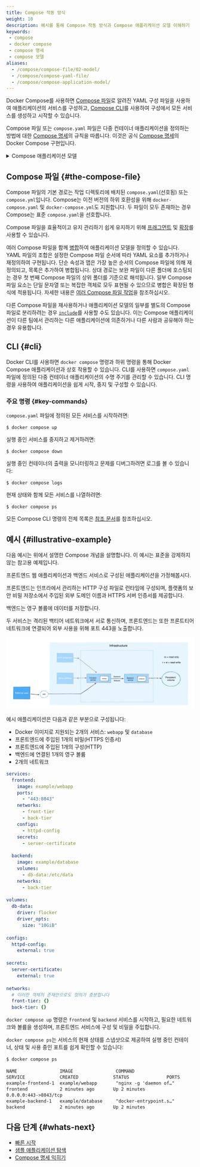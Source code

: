 ```yaml
---
title: Compose 작동 방식
weight: 10
description: 예시를 통해 Compose 작동 방식과 Compose 애플리케이션 모델 이해하기
keywords:
 - compose
 - docker compose
 - compose 명세
 - compose 모델
aliases:
  - /compose/compose-file/02-model/
  - /compose/compose-yaml-file/
  - /compose/compose-application-model/
---
```


Docker Compose를 사용하면 [Compose 파일](#the-compose-file)로 알려진 YAML 구성 파일을 사용하여 애플리케이션의 서비스를 구성하고, [Compose CLI](#cli)를 사용하여 구성에서 모든 서비스를 생성하고 시작할 수 있습니다.

Compose 파일 또는 `compose.yaml` 파일은 다중 컨테이너 애플리케이션을 정의하는 방법에 대한 [Compose 명세](/reference/compose-file/_index.md)의 규칙을 따릅니다. 이것은 공식 [Compose 명세](https://github.com/compose-spec/compose-spec)의 Docker Compose 구현입니다.

<details>
<summary>Compose 애플리케이션 모델</summary>

애플리케이션의 컴퓨팅 구성 요소는 [서비스](/reference/compose-file/services.md)로 정의됩니다. 서비스는 동일한 컨테이너 이미지와 구성을 한 번 이상 실행하여 플랫폼에서 구현되는 추상 개념입니다.

서비스는 [네트워크](/reference/compose-file/networks.md)를 통해 서로 통신합니다. Compose 명세에서 네트워크는 서비스에 연결된 컨테이너 간에 IP 경로를 설정하기 위한 플랫폼 기능 추상화입니다.

서비스는 [볼륨](/reference/compose-file/volumes.md)에 영구 데이터를 저장하고 공유합니다. 명세는 이러한 영구 데이터를 전역 옵션이 있는 고급 파일 시스템 마운트로 설명합니다.

일부 서비스는 런타임 또는 플랫폼에 따라 달라지는 구성 데이터가 필요합니다. 이를 위해 명세는 전용 [구성](/reference/compose-file/configs.md) 개념을 정의합니다. 서비스 컨테이너 관점에서 구성은 볼륨과 유사하여 컨테이너에 파일로 마운트됩니다. 그러나 실제 정의는 이 유형에 의해 추상화된 별개의 플랫폼 리소스 및 서비스를 포함합니다.

[비밀](/reference/compose-file/secrets.md)은 보안 고려 사항 없이 노출되어서는 안 되는 민감한 데이터를 위한 특정 구성 데이터입니다. 비밀은 파일로 컨테이너에 마운트되어 서비스에 제공되지만, 민감한 데이터를 제공하기 위한 플랫폼별 리소스는 Compose 명세 내에서 별개의 개념과 정의를 가질 만큼 충분히 구체적입니다.

:::note
볼륨, 구성 및 비밀을 사용하면 상위 수준에서 간단한 선언을 한 다음 서비스 수준에서 더 많은 플랫폼별 정보를 추가할 수 있습니다.
:::

프로젝트는 플랫폼에 애플리케이션 명세를 개별적으로 배포한 것입니다. 상위 수준 [`name`](/reference/compose-file/version-and-name.md) 속성으로 설정된 프로젝트 이름은 리소스를 그룹화하고 다른 애플리케이션 또는 동일한 Compose 명세 애플리케이션의 다른 설치와 구별하기 위해 사용됩니다. 플랫폼에서 리소스를 생성하는 경우 프로젝트로 리소스 이름을 접두사로 설정하고 레이블 `com.docker.compose.project`를 설정해야 합니다.

Compose는 동일한 `compose.yaml` 파일을 변경 없이 다른 이름을 전달하여 동일한 인프라에 두 번 배포할 수 있도록 사용자 정의 프로젝트 이름을 설정하고 이 이름을 재정의할 수 있는 방법을 제공합니다.

</details>

## Compose 파일 {#the-compose-file}

Compose 파일의 기본 경로는 작업 디렉토리에 배치된 `compose.yaml`(선호됨) 또는 `compose.yml`입니다.
Compose는 이전 버전의 하위 호환성을 위해 `docker-compose.yaml` 및 `docker-compose.yml`도 지원합니다.
두 파일이 모두 존재하는 경우 Compose는 표준 `compose.yaml`을 선호합니다.

Compose 파일을 효율적이고 유지 관리하기 쉽게 유지하기 위해 [프래그먼트](/reference/compose-file/fragments.md) 및 [확장](/reference/compose-file/extension.md)를 사용할 수 있습니다.

여러 Compose 파일을 함께 [병합](/reference/compose-file/merge.md)하여 애플리케이션 모델을 정의할 수 있습니다. YAML 파일의 조합은 설정한 Compose 파일 순서에 따라 YAML 요소를 추가하거나 재정의하여 구현됩니다.
단순 속성과 맵은 가장 높은 순서의 Compose 파일에 의해 재정의되고, 목록은 추가하여 병합됩니다. 상대 경로는 보완 파일이 다른 폴더에 호스팅되는 경우 첫 번째 Compose 파일의 상위 폴더를 기준으로 해석됩니다. 일부 Compose 파일 요소는 단일 문자열 또는 복잡한 객체로 모두 표현될 수 있으므로 병합은 확장된 형식에 적용됩니다. 자세한 내용은 [여러 Compose 파일 작업](/manuals/compose/how-tos/multiple-compose-files/_index.md)을 참조하십시오.

다른 Compose 파일을 재사용하거나 애플리케이션 모델의 일부를 별도의 Compose 파일로 분리하려는 경우 [`include`](/reference/compose-file/include.md)를 사용할 수도 있습니다. 이는 Compose 애플리케이션이 다른 팀에서 관리하는 다른 애플리케이션에 의존하거나 다른 사람과 공유해야 하는 경우 유용합니다.

## CLI {#cli}

Docker CLI를 사용하면 `docker compose` 명령과 하위 명령을 통해 Docker Compose 애플리케이션과 상호 작용할 수 있습니다. CLI를 사용하면 `compose.yaml` 파일에 정의된 다중 컨테이너 애플리케이션의 수명 주기를 관리할 수 있습니다. CLI 명령을 사용하여 애플리케이션을 쉽게 시작, 중지 및 구성할 수 있습니다.

### 주요 명령 {#key-commands}

`compose.yaml` 파일에 정의된 모든 서비스를 시작하려면:

```console
$ docker compose up
```

실행 중인 서비스를 중지하고 제거하려면:

```console
$ docker compose down
```

실행 중인 컨테이너의 출력을 모니터링하고 문제를 디버그하려면 로그를 볼 수 있습니다:

```console
$ docker compose logs
```

현재 상태와 함께 모든 서비스를 나열하려면:

```console
$ docker compose ps
```

모든 Compose CLI 명령의 전체 목록은 [참조 문서](/reference/cli/docker/compose/_index.md)를 참조하십시오.

## 예시 {#illustrative-example}

다음 예시는 위에서 설명한 Compose 개념을 설명합니다. 이 예시는 표준을 강제하지 않는 참고용 예제입니다.

프론트엔드 웹 애플리케이션과 백엔드 서비스로 구성된 애플리케이션을 가정해봅시다.

프론트엔드는 인프라에서 관리하는 HTTP 구성 파일로 런타임에 구성되며, 플랫폼의 보안 비밀 저장소에서 주입된 외부 도메인 이름과 HTTPS 서버 인증서를 제공합니다.

백엔드는 영구 볼륨에 데이터를 저장합니다.

두 서비스는 격리된 백티어 네트워크에서 서로 통신하며, 프론트엔드는 또한 프론트티어 네트워크에 연결되어 외부 사용을 위해 포트 443을 노출합니다.

![Compose application example](../images/compose-application.webp)

예시 애플리케이션은 다음과 같은 부분으로 구성됩니다:

- Docker 이미지로 지원되는 2개의 서비스: `webapp` 및 `database`
- 프론트엔드에 주입된 1개의 비밀(HTTPS 인증서)
- 프론트엔드에 주입된 1개의 구성(HTTP)
- 백엔드에 연결된 1개의 영구 볼륨
- 2개의 네트워크

```yml
services:
  frontend:
    image: example/webapp
    ports:
      - "443:8043"
    networks:
      - front-tier
      - back-tier
    configs:
      - httpd-config
    secrets:
      - server-certificate

  backend:
    image: example/database
    volumes:
      - db-data:/etc/data
    networks:
      - back-tier

volumes:
  db-data:
    driver: flocker
    driver_opts:
      size: "10GiB"

configs:
  httpd-config:
    external: true

secrets:
  server-certificate:
    external: true

networks:
  # 이러한 객체의 존재만으로도 정의가 충분합니다
  front-tier: {}
  back-tier: {}
```

`docker compose up` 명령은 `frontend` 및 `backend` 서비스를 시작하고, 필요한 네트워크와 볼륨을 생성하며, 프론트엔드 서비스에 구성 및 비밀을 주입합니다.

`docker compose ps`는 서비스의 현재 상태를 스냅샷으로 제공하여 실행 중인 컨테이너, 상태 및 사용 중인 포트를 쉽게 확인할 수 있습니다:

```text
$ docker compose ps

NAME                IMAGE                COMMAND                  SERVICE             CREATED             STATUS              PORTS
example-frontend-1  example/webapp       "nginx -g 'daemon of…"   frontend            2 minutes ago       Up 2 minutes        0.0.0.0:443->8043/tcp
example-backend-1   example/database     "docker-entrypoint.s…"   backend             2 minutes ago       Up 2 minutes
```

## 다음 단계 {#whats-next}

- [빠른 시작](/manuals/compose/gettingstarted.md)
- [샘플 애플리케이션 탐색](/manuals/compose/support-and-feedback/samples-for-compose.md)
- [Compose 명세 익히기](/reference/compose-file/_index.md)
